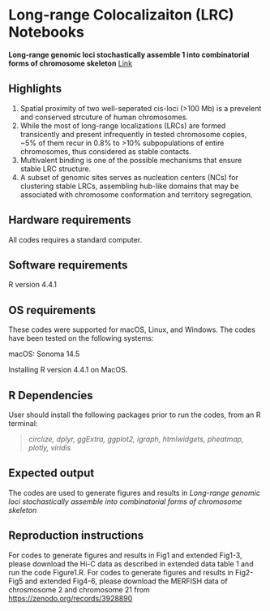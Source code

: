 # Long-range Colocalizaiton (LRC) Notebooks
**Long-range genomic loci stochastically assemble 1 into combinatorial forms of chromosome skeleton** 
[Link ](https://doi.org/10.1101/2025.02.10.637328)

## Highlights
1. Spatial proximity of two well-seperated cis-loci (>100 Mb) is a prevelent and conserved strcuture of human chromosomes. 
2. While the most of long-range localizations (LRCs) are formed transicently and present infrequently in tested chromosome copies, ~5% of them recur in 0.8% to >10% subpopulations of entire chromosomes, thus considered as stable contacts.  
3. Multivalent binding is one of the possible mechanisms that ensure stable LRC structure.
4. A subset of genomic sites serves as nucleation centers (NCs) for clustering stable LRCs, assembling hub-like domains that may be associated with chromosome conformation and territory segregation.


## Hardware requirements
All codes requires a standard computer.

## Software requirements
R version 4.4.1

## OS requirements
These codes were supported for macOS, Linux, and Windows. The codes have been tested on the following systems:

macOS: Sonoma 14.5

Installing R version 4.4.1 on MacOS.

## R Dependencies
User should install the following packages prior to run the codes, from an R terminal:
> *circlize, dplyr, ggExtra, ggplot2, igraph, htmlwidgets, pheatmap, plotly, viridis*

## Expected output
The codes are used to generate figures and results in 
*Long-range genomic loci stochastically assemble into combinatorial forms of chromosome skeleton*

## Reproduction instructions
For codes to generate figures and results in Fig1 and extended Fig1-3, please download the Hi-C data as described in extended data table 1 and run the code Figure1.R.
For codes to generate figures and results in Fig2-Fig5 and extended Fig4-6, please download the MERFISH data of chrosmosome 2 and chromosome 21 from https://zenodo.org/records/3928890
